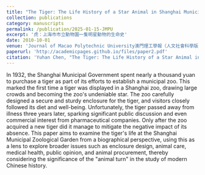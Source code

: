```yaml
---
title: "The Tiger: The Life History of a Star Animal in Shanghai Municipal Zoological Garden"
collection: publications
category: manuscripts
permalink: /publication/2025-01-15-JMPU
excerpt: '虎：上海市市立動物園一隻明星動物的生命史'
date: 2010-10-01
venue: 'Journal of Macao Polytechnic University澳門理工學報（人文社會科學版）'
paperurl: 'http://academicpages.github.io/files/paper2.pdf'
citation: 'Yuhan Chen, "The Tiger: The Life History of a Star Animal in Shanghai Municipal Zoological Garden," <i>Journal of Macao Polytechnic University</i>, Vol.28, No.1 (2025), pp.59-69.'
---
```


In 1932, the Shanghai Municipal Government spent nearly a thousand yuan to purchase a tiger as part of its efforts to establish a municipal zoo. This marked the first time a tiger was displayed in a Shanghai zoo, drawing large crowds and becoming the zoo's undeniable star. The zoo carefully designed a secure and sturdy enclosure for the tiger, and visitors closely followed its diet and well-being. Unfortunately, the tiger passed away from illness three years later, sparking significant public discussion and even commercial interest from pharmaceutical companies. Only after the zoo acquired a new tiger did it manage to mitigate the negative impact of its absence. This paper aims to examine the tiger's life at the Shanghai Municipal Zoological Garden from a biographical perspective, using this as a lens to explore broader issues such as enclosure design, animal care, medical health, public opinion, and animal procurement, thereby considering the significance of the "animal turn" in the study of modern Chinese history.
